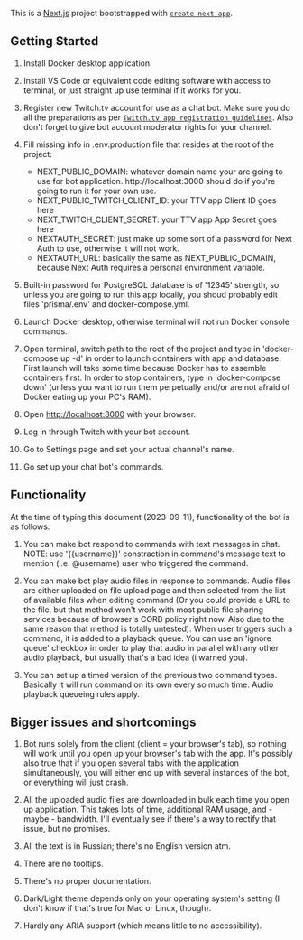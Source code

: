 This is a [Next.js](https://nextjs.org/) project bootstrapped with [`create-next-app`](https://github.com/vercel/next.js/tree/canary/packages/create-next-app).

## Getting Started

1) Install Docker desktop application.

2) Install VS Code or equivalent code editing software with access to terminal, or just straight up use terminal if it works for you.

3) Register new Twitch.tv account for use as a chat bot. Make sure you do all the preparations as per 
	[`Twitch.tv app registration guidelines`](https://dev.twitch.tv/docs/authentication/register-app/).
	Also don't forget to give bot account moderator rights for your channel.

4) Fill missing info in .env.production file that resides at the root of the project:
	- NEXT_PUBLIC_DOMAIN: whatever domain name your are going to use for bot application. http://localhost:3000 should do if you're going to run it for your own use.
	- NEXT_PUBLIC_TWITCH_CLIENT_ID: your TTV app Client ID goes here
	- NEXT_TWITCH_CLIENT_SECRET: your TTV app App Secret goes here
	- NEXTAUTH_SECRET: just make up some sort of a password for Next Auth to use, otherwise it will not work.
	- NEXTAUTH_URL: basically the same as NEXT_PUBLIC_DOMAIN, because Next Auth requires a personal environment variable.

5) Built-in password for PostgreSQL database is of '12345' strength, so unless you are going to run this app locally, you
	shoud probably edit files 'prisma/.env' and docker-compose.yml.	

6) Launch Docker desktop, otherwise terminal will not run Docker console commands.

7) Open terminal, switch path to the root of the project and type in 'docker-compose up -d' in order to launch containers
	with app and database. First launch will take some time because Docker has to assemble containers first.
	In order to stop containers, type in 'docker-compose down' (unless you want to run them perpetually and/or are not afraid of Docker eating up your PC's RAM).
8) Open [http://localhost:3000](http://localhost:3000) with your browser.
9) Log in through Twitch with your bot account.
10) Go to Settings page and set your actual channel's name.
11) Go set up your chat bot's commands.  

## Functionality

At the time of typing this document (2023-09-11), functionality of the bot is as follows:

1) You can make bot respond to commands with text messages in chat.
	NOTE: use '{{username}}' constraction in command's message text to mention (i.e. @username) user who triggered the command.

2) You can make bot play audio files in response to commands. Audio files are either uploaded on file upload page and 
	then selected from the list of available files when editing command (Or you could provide a URL to the file, but that method won't work with most public file sharing services because of browser's CORB policy right now. Also due to the same reason that method is totally untested). When user triggers such a command, it is added to a playback queue. You can use an 'ignore queue' checkbox
	in order to play that audio in parallel with any other audio playback, but usually that's a bad idea (i warned you).

3) You can set up a timed version of the previous two command types. Basically it will run command on its own every so much time.
	Audio playback queueing rules apply.

## Bigger issues and shortcomings

1) Bot runs solely from the client (client = your browser's tab), so nothing will work until you open up your 
	browser's tab with the app. 
	It's possibly also true that if you open several tabs with the application simultaneously, you will either end up with several instances of the bot, or everything will just crash.

2) All the uploaded audio files	are downloaded in bulk each time you open up application. This takes lots of time, 
	additional RAM usage, and - maybe - bandwidth. I'll eventually see if there's a way to rectify that issue, but no promises.

3) All the text is in Russian; there's no English version atm.

4) There are no tooltips.

5) There's no proper documentation.

6) Dark/Light theme depends only on your operating system's setting (I don't know if that's true for Mac or Linux, though).

7) Hardly any ARIA support (which means little to no accessibility).